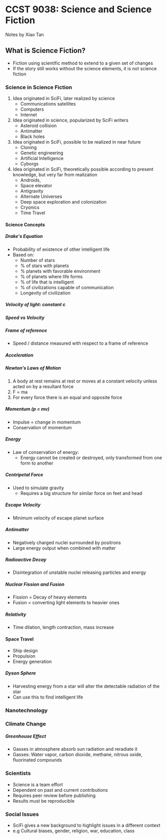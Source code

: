 # CCST 9038: Science and Science Fiction
Notes by Xiao Tan

## What is Science Fiction?
- Fiction using scientific method to extend to a given set of changes
- If the story still works without the science elements, it is not science fiction

### Science in Science Fiction
1. Idea originated in SciFi, later realized by science
    - Communications satellites
    - Computers
    - Internet
2. Idea originated in science, popularized by SciFi writers
    - Asteroid collision
    - Antimatter
    - Black holes
3.  Idea originated in SciFi, possible to be realized in near future
    - Cloning
    - Genetic engineering
    - Artificial Intelligence
    - Cyborgs
4.  Idea originated in SciFi, theoretically possible according to present knowledge, but very far from realization
    - Androids,
    - Space elevator
    - Antigravity
    - Alternate Universes
    - Deep space exploration and colonization
    - Cryonics
    - Time Travel

#### Science Concepts
##### Drake's Equation
- Probability of existence of other intelligent life
- Based on:
    - Number of stars
    - % of stars with planets
    - % planets with favorable environment
    - % of planets where life forms
    - % of life that is intelligent
    - % of civilizations capable of communication
    - Longevity of civilization

##### Velocity of light: constant c
##### Speed vs Velocity
##### Frame of reference
- Speed / distance measured with respect to a frame of reference

##### Acceleration
##### Newton's Laws of Motion
1. A body at rest remains at rest or moves at a constant velocity unless acted on by a resultant force
2. F = ma
3. For every force there is an equal and opposite force

##### Momentum (p = mv)
- Impulse = change in momentum
- Conservation of momentum

##### Energy
- Law of conservation of energy:
    - Energy cannot be created or destroyed, only transformed from one form to another

##### Centripetal Force
- Used to simulate gravity
    - Requires a big structure for similar force on feet and head

##### Escape Velocity
- Minimum velocity of escape planet surface

##### Antimatter
- Negatively charged nuclei surrounded by positrons
- Large energy output when combined with matter

##### Radioactive Decay
- Disintegration of unstable nuclei releasing particles and energy

##### Nuclear Fission and Fusion
- Fission = Decay of heavy elements
- Fusion = converting light elements to heavier ones

##### Relativity
- Time dilation, length contraction, mass increase

#### Space Travel
- Ship design
- Propulsion
- Energy generation

##### Dyson Sphere
- Harvesting energy from a star will alter the detectable radiation of the star
- Can use this to find intelligent life

### Nanotechnology
### Climate Change
##### Greenhouse Effect
- Gasses in atmosphere absorb sun radiation and reradiate it
- Gasses: Water vapor, carbon dioxide, methane, nitrous oxide, fluorinated compounds

### Scientists
- Science is a team effort
- Dependent on past and current contributions
- Requires peer review before publishing
- Results must be reproducible

### Social Issues
- SciFi gives a new background to highlight issues in a different context
- e.g Cultural biases, gender, religion, war, education, class


